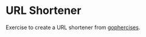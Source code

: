 # URL Shortener

Exercise to create a URL shortener from [gophercises](https://github.com/gophercises/urlshort).
